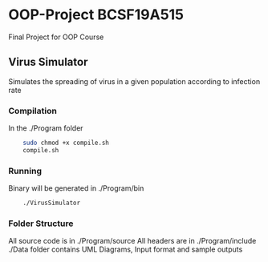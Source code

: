 # OOP-Project BCSF19A515
Final Project for OOP Course


## Virus Simulator
Simulates the spreading of virus in a given population according to infection rate

### Compilation
In the ./Program folder
```bash
    sudo chmod +x compile.sh
    compile.sh
```

### Running
Binary will be generated in ./Program/bin
```bash
    ./VirusSimulator
```

### Folder Structure
All source code is in ./Program/source
All headers are in ./Program/include
./Data folder contains UML Diagrams, Input format and sample outputs